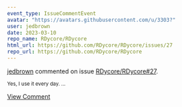 ```yaml
---
event_type: IssueCommentEvent
avatar: "https://avatars.githubusercontent.com/u/3303?"
user: jedbrown
date: 2023-03-10
repo_name: RDycore/RDycore
html_url: https://github.com/RDycore/RDycore/issues/27
repo_url: https://github.com/RDycore/RDycore
---
```


<a href='https://github.com/jedbrown' target='_blank'>jedbrown</a> commented on issue <a href='https://github.com/RDycore/RDycore/issues/27' target='_blank'>RDycore/RDycore#27</a>.

<small>Yes, I use it every day. ...</small>

<a href='https://github.com/RDycore/RDycore/issues/27' target='_blank'>View Comment</a>